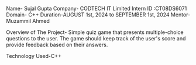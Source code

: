 Name- Sujal Gupta 
Company- CODTECH IT Limited 
Intern ID :CT08DS6071 
Domain- C++ Duration-AUGUST 1st, 2024 to SEPTEMBER 1st, 2024 
Mentor- Muzammil Ahmed

Overview of The Project-
Simple quiz game that presents multiple-choice questions to the user. The game should keep track of the user's score and provide feedback based on their answers.

Technology Used-C++

